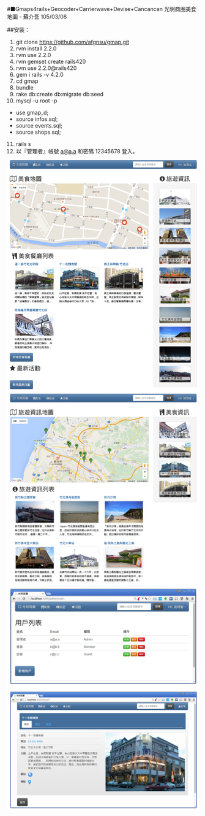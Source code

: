 #■Gmaps4rails+Geocoder+Carrierwave+Devise+Cancancan 光明商圈美食地圖 - 蘇介吾 105/03/08

##安裝：
1. git clone https://github.com/afgnsu/gmap.git
2. rvm install 2.2.0
3. rvm use 2.2.0
4. rvm gemset create rails420
5. rvm use 2.2.0@rails420
6. gem i rails -v 4.2.0
7. cd gmap
8. bundle
9. rake db:create db:migrate db:seed
10. mysql -u root -p
 * use gmap_d;
 * source infos.sql;
 * source events.sql;
 * source shops.sql;
11. rails s
12. 以『管理者』帳號 a@a.a 和密碼 12345678 登入。

![Demo](https://github.com/afgnsu/gmap/blob/master/DEMO.png)
![Demo1](https://github.com/afgnsu/gmap/blob/master/DEMO1.png)
![Demo2](https://github.com/afgnsu/gmap/blob/master/DEMO2.png)
![Demo3](https://github.com/afgnsu/gmap/blob/master/DEMO3.png)
